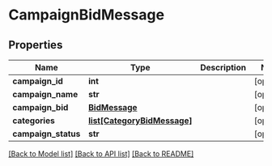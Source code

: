 # CampaignBidMessage

## Properties
Name | Type | Description | Notes
------------ | ------------- | ------------- | -------------
**campaign_id** | **int** |  | [optional] 
**campaign_name** | **str** |  | [optional] 
**campaign_bid** | [**BidMessage**](BidMessage.md) |  | [optional] 
**categories** | [**list[CategoryBidMessage]**](CategoryBidMessage.md) |  | [optional] 
**campaign_status** | **str** |  | [optional] 

[[Back to Model list]](../README.md#documentation-for-models) [[Back to API list]](../README.md#documentation-for-api-endpoints) [[Back to README]](../README.md)


